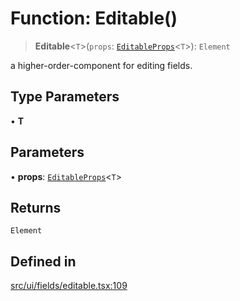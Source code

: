 # Function: Editable()

> **Editable**\<`T`\>(`props`: [`EditableProps`](../interfaces/EditableProps.md)\<`T`\>): `Element`

a higher-order-component for editing fields.

## Type Parameters

• **T**

## Parameters

• **props**: [`EditableProps`](../interfaces/EditableProps.md)\<`T`\>

## Returns

`Element`

## Defined in

[src/ui/fields/editable.tsx:109](https://github.com/GamerGirlandCo/datacore/blob/73f36550e501eb29175b69b6a097ff3d4401efc7/src/ui/fields/editable.tsx#L109)
